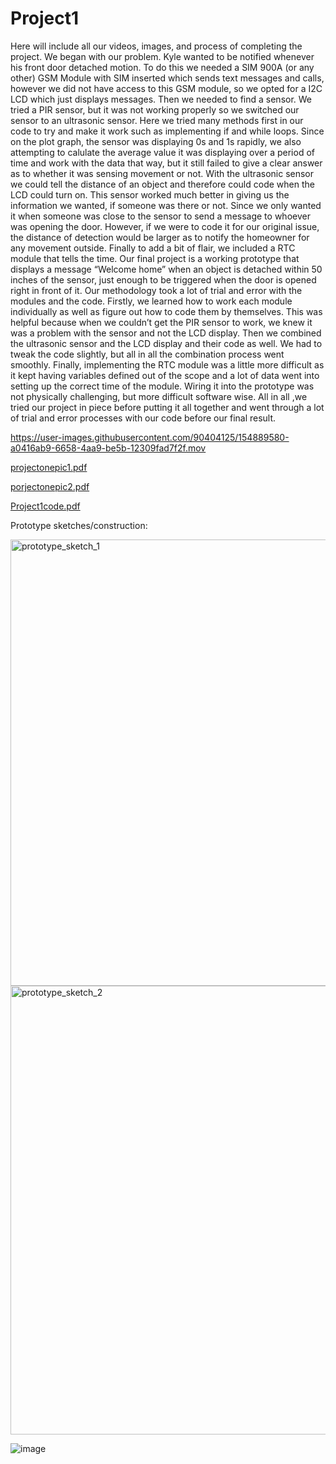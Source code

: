 # Project1
Here will include all our videos, images, and process of completing the project. We began with our problem. Kyle wanted to be notified whenever his front door detached motion. To do this we needed a SIM 900A (or any other) GSM Module with SIM inserted which sends text messages and calls, however we did not have access to this GSM module, so we opted for a I2C LCD which just displays messages. Then we needed to find a sensor. We tried a PIR sensor, but it was not working properly so we switched our sensor to an ultrasonic sensor. Here we tried many methods first in our code to try and make it work such as implementing if and while loops. Since on the plot graph, the sensor was displaying 0s and 1s rapidly, we also attempting to calulate the average value it was displaying over a period of time and work with the data that way, but it still failed to give a clear answer as to whether it was sensing movement or not. With the ultrasonic sensor we could tell the distance of an object and therefore could code when the LCD could turn on. This sensor worked much better in giving us the information we wanted, if someone was there or not. Since we only wanted it when someone was close to the sensor to send a message to whoever was opening the door. However, if we were to code it for our original issue, the distance of detection would be larger as to notify the homeowner for any movement outside. Finally to add a bit of flair, we included a RTC module that tells the time. Our final project is a working prototype that displays a message “Welcome home” when an object is detached within 50 inches of the sensor, just enough to be triggered when the door is opened right in front of it. Our methodology took a lot of trial and error with the modules and the code. Firstly, we learned how to work each module individually as well as figure out how to code them by themselves. This was helpful because when we couldn’t get the PIR sensor to work, we knew it was a problem with the sensor and not the LCD display. Then we combined the ultrasonic sensor and the LCD display and their code as well. We had to tweak the code slightly, but all in all the combination process went smoothly. Finally, implementing the RTC module was a little more difficult as it kept having variables defined out of the scope and a lot of data went into setting up the correct time of the module. Wiring it into the prototype was not physically challenging, but more difficult software wise. All in all ,we tried our project in piece before putting it all together and went through a lot of trial and error processes with our code before our final result. 


https://user-images.githubusercontent.com/90404125/154889580-a0416ab9-6658-4aa9-be5b-12309fad7f2f.mov

[projectonepic1.pdf](https://github.com/boycsg20/Project1/files/8106210/projectonepic1.pdf)

[porjectonepic2.pdf](https://github.com/boycsg20/Project1/files/8106211/porjectonepic2.pdf)

[Project1code.pdf](https://github.com/boycsg20/Project1/files/8111582/Project1code.pdf)



Prototype sketches/construction:

<img width="714" alt="prototype_sketch_1" src="https://user-images.githubusercontent.com/90404125/155014353-50d42bf4-6b17-4693-8497-c8bb86140062.png">





<img width="718" alt="prototype_sketch_2" src="https://user-images.githubusercontent.com/90404125/155014366-543d3bf6-ff02-410b-9de5-4b2704c72289.png">









![image](https://user-images.githubusercontent.com/90404125/155015710-fe40ce7e-3fae-4b64-bacb-b7a35508b597.png)

